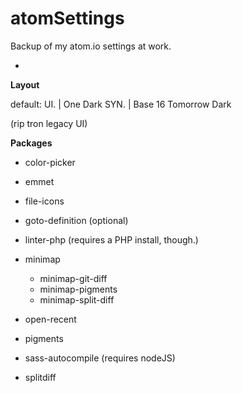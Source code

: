 # atomSettings
Backup of my atom.io settings at work.

-

**Layout**

default:
UI.  | One Dark
SYN. | Base 16 Tomorrow Dark

(rip tron legacy UI)

**Packages**

- color-picker
- emmet
- file-icons
- goto-definition (optional)

- linter-php (requires a PHP install, though.)

- minimap
  - minimap-git-diff
  - minimap-pigments
  - minimap-split-diff

- open-recent
- pigments
- sass-autocompile (requires nodeJS)
- splitdiff
